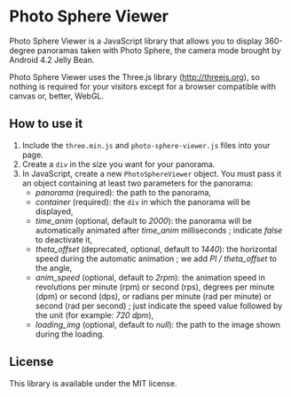# Photo Sphere Viewer

Photo Sphere Viewer is a JavaScript library that allows you to display 360-degree panoramas taken with Photo Sphere, the camera mode brought by Android 4.2 Jelly Bean.

Photo Sphere Viewer uses the Three.js library (http://threejs.org), so nothing is required for your visitors except for a browser compatible with canvas or, better, WebGL.

## How to use it

1. Include the `three.min.js` and `photo-sphere-viewer.js` files into your page.
2. Create a `div` in the size you want for your panorama.
3. In JavaScript, create a new `PhotoSphereViewer` object. You must pass it an object containing at least two parameters for the panorama:
    * *panorama* (required): the path to the panorama,
    * *container* (required): the `div` in which the panorama will be displayed,
    * *time_anim* (optional, default to *2000*): the panorama will be automatically animated after *time_anim* milliseconds ; indicate *false* to deactivate it,
    * *theta_offset* (deprecated, optional, default to *1440*): the horizontal speed during the automatic animation ; we add *PI / theta_offset* to the angle,
    * *anim_speed* (optional, default to *2rpm*): the animation speed in revolutions per minute (rpm) or second (rps), degrees per minute (dpm) or second (dps), or radians per minute (rad per minute) or second (rad per second) ; just indicate the speed value followed by the unit (for example: *720 dpm*),
    * *loading_img* (optional, default to *null*): the path to the image shown during the loading.

## License

This library is available under the MIT license.

